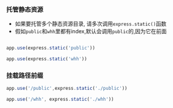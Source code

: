 ### 托管静态资源
- 如果要托管多个静态资源目录, 请多次调用`express.static()`函数
- 假如`public`和`whh`里都有index,默认会调用`public`的,因为它在前面
```js

app.use(express.static('public'))

app.use(express.static('whh'))
```

### 挂载路径前缀
```js
app.use('/public',express.static('./public'))

app.use('/whh', express.static('./whh'))
```